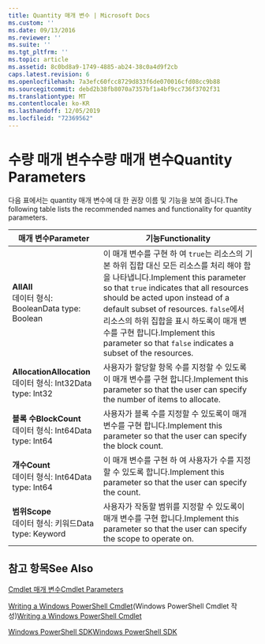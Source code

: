 ```yaml
---
title: Quantity 매개 변수 | Microsoft Docs
ms.custom: ''
ms.date: 09/13/2016
ms.reviewer: ''
ms.suite: ''
ms.tgt_pltfrm: ''
ms.topic: article
ms.assetid: 8c0bd8a9-1749-4885-ab24-38c0a4d9f2cb
caps.latest.revision: 6
ms.openlocfilehash: 7a3efc60fcc8729d833f6de070016cfd08cc9b88
ms.sourcegitcommit: debd2b38fb8070a7357bf1a4bf9cc736f3702f31
ms.translationtype: MT
ms.contentlocale: ko-KR
ms.lasthandoff: 12/05/2019
ms.locfileid: "72369562"
---
```

# <a name="quantity-parameters"></a><span data-ttu-id="244c1-102">수량 매개 변수수량 매개 변수</span><span class="sxs-lookup"><span data-stu-id="244c1-102">Quantity Parameters</span></span>

<span data-ttu-id="244c1-103">다음 표에서는 quantity 매개 변수에 대 한 권장 이름 및 기능을 보여 줍니다.</span><span class="sxs-lookup"><span data-stu-id="244c1-103">The following table lists the recommended names and functionality for quantity parameters.</span></span>

|<span data-ttu-id="244c1-104">매개 변수</span><span class="sxs-lookup"><span data-stu-id="244c1-104">Parameter</span></span>|<span data-ttu-id="244c1-105">기능</span><span class="sxs-lookup"><span data-stu-id="244c1-105">Functionality</span></span>|
|---|---|
|<span data-ttu-id="244c1-106">**All**</span><span class="sxs-lookup"><span data-stu-id="244c1-106">**All**</span></span><br><span data-ttu-id="244c1-107">데이터 형식: Boolean</span><span class="sxs-lookup"><span data-stu-id="244c1-107">Data type: Boolean</span></span>|<span data-ttu-id="244c1-108">이 매개 변수를 구현 하 여 `true`는 리소스의 기본 하위 집합 대신 모든 리소스를 처리 해야 함을 나타냅니다.</span><span class="sxs-lookup"><span data-stu-id="244c1-108">Implement this parameter so that `true` indicates that all resources should be acted upon instead of a default subset of resources.</span></span> <span data-ttu-id="244c1-109">`false`에서 리소스의 하위 집합을 표시 하도록이 매개 변수를 구현 합니다.</span><span class="sxs-lookup"><span data-stu-id="244c1-109">Implement this parameter so that `false` indicates a subset of the resources.</span></span>|
|<span data-ttu-id="244c1-110">**Allocation**</span><span class="sxs-lookup"><span data-stu-id="244c1-110">**Allocation**</span></span><br><span data-ttu-id="244c1-111">데이터 형식: Int32</span><span class="sxs-lookup"><span data-stu-id="244c1-111">Data type: Int32</span></span>|<span data-ttu-id="244c1-112">사용자가 할당할 항목 수를 지정할 수 있도록이 매개 변수를 구현 합니다.</span><span class="sxs-lookup"><span data-stu-id="244c1-112">Implement this parameter so that the user can specify the number of items to allocate.</span></span>|
|<span data-ttu-id="244c1-113">**블록 수**</span><span class="sxs-lookup"><span data-stu-id="244c1-113">**BlockCount**</span></span><br><span data-ttu-id="244c1-114">데이터 형식: Int64</span><span class="sxs-lookup"><span data-stu-id="244c1-114">Data type: Int64</span></span>|<span data-ttu-id="244c1-115">사용자가 블록 수를 지정할 수 있도록이 매개 변수를 구현 합니다.</span><span class="sxs-lookup"><span data-stu-id="244c1-115">Implement this parameter so that the user can specify the block count.</span></span>|
|<span data-ttu-id="244c1-116">**개수**</span><span class="sxs-lookup"><span data-stu-id="244c1-116">**Count**</span></span><br><span data-ttu-id="244c1-117">데이터 형식: Int64</span><span class="sxs-lookup"><span data-stu-id="244c1-117">Data type: Int64</span></span>|<span data-ttu-id="244c1-118">이 매개 변수를 구현 하 여 사용자가 수를 지정할 수 있도록 합니다.</span><span class="sxs-lookup"><span data-stu-id="244c1-118">Implement this parameter so that the user can specify the count.</span></span>|
|<span data-ttu-id="244c1-119">**범위**</span><span class="sxs-lookup"><span data-stu-id="244c1-119">**Scope**</span></span><br><span data-ttu-id="244c1-120">데이터 형식: 키워드</span><span class="sxs-lookup"><span data-stu-id="244c1-120">Data type: Keyword</span></span>|<span data-ttu-id="244c1-121">사용자가 작동할 범위를 지정할 수 있도록이 매개 변수를 구현 합니다.</span><span class="sxs-lookup"><span data-stu-id="244c1-121">Implement this parameter so that the user can specify the scope to operate on.</span></span>|

## <a name="see-also"></a><span data-ttu-id="244c1-122">참고 항목</span><span class="sxs-lookup"><span data-stu-id="244c1-122">See Also</span></span>

[<span data-ttu-id="244c1-123">Cmdlet 매개 변수</span><span class="sxs-lookup"><span data-stu-id="244c1-123">Cmdlet Parameters</span></span>](./cmdlet-parameters.md)

<span data-ttu-id="244c1-124">[Writing a Windows PowerShell Cmdlet](./writing-a-windows-powershell-cmdlet.md)(Windows PowerShell Cmdlet 작성)</span><span class="sxs-lookup"><span data-stu-id="244c1-124">[Writing a Windows PowerShell Cmdlet](./writing-a-windows-powershell-cmdlet.md)</span></span>

[<span data-ttu-id="244c1-125">Windows PowerShell SDK</span><span class="sxs-lookup"><span data-stu-id="244c1-125">Windows PowerShell SDK</span></span>](../windows-powershell-reference.md)
